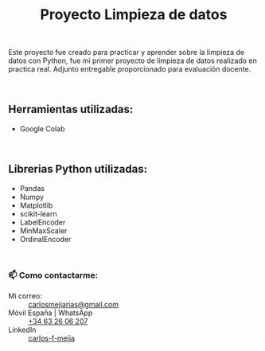 <h1 align="center">Proyecto Limpieza de datos </h1><br>

<p>Este proyecto fue creado para practicar y aprender sobre la limpieza de datos con Python, fue mi primer proyecto de limpieza de datos realizado en practica real.  Adjunto entregable proporcionado para evaluación docente.
</p>
<br>
<h2>Herramientas utilizadas:</h2>
<ul>
  <li>Google Colab</li>
</ul>
<br>

<h2>Librerias Python utilizadas:</h2>
<ul>
<li>Pandas</li>
<li>Numpy</li>
<li>Matplotlib</li>
<li>scikit-learn</li>
<li>LabelEncoder</li>
<li>MinMaxScaler</li>
<li>OrdinalEncoder</li>
</ul>
<br>
<h3>📫 Como contactarme:</h3>
<dl>
  <dt>Mi correo:</dt>
  <dd><a href="mailto:carlosmejiarias@gmail.com">carlosmejiarias@gmail.com</a></dd>
  <dt>Móvil España | WhatsApp</dt>
  <dd><a href="tel:+34632606207">+34 63 26 06 207</a></dd>
  <dt>LinkedIn</dt>
  <dd><a href="https://www.linkedin.com/in/carlos-f-mejia/">carlos-f-mejia</a></dd>
</dl>
